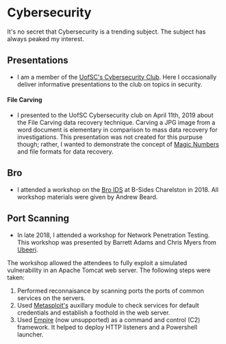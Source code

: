 # Cybersecurity
It's no secret that Cybersecurity is a trending subject. The subject has always peaked my interest.


## Presentations
* I am a member of the [UofSC's Cybersecurity Club](https://usccyber.org). Here I occasionally deliver informative presentations to the club on topics in security.

#### File Carving
* I presented to the UofSC Cybersecurity club on April 11th, 2019 about the File Carving data recovery technique. Carving a JPG image from a word document is elementary in comparison to mass data recovery for investigations. This presentation was not created for this purpuse though; rather, I wanted to demonstrate the concept of [Magic Numbers](https://asecuritysite.com/forensics/magic) and file formats for data recovery. 


## Bro
* I attended a workshop on the [Bro IDS](https://www.bro.org) at B-Sides Charelston in 2018. All workshop materials were given by Andrew Beard.

## Port Scanning
* In late 2018, I attended a workshop for Network Penetration Testing. This workshop was presented by Barrett Adams and Chris Myers from [Ubeeri](https://www.ubeeri.com/). 

The workshop allowed the attendees to fully exploit a simulated vulnerability in an Apache Tomcat web server. The following steps were taken:
1. Performed reconnaisance by scanning ports the ports of common services on the servers.
2. Used [Metasploit's](https://www.metasploit.com/) auxillary module to check services for default credentials and establish a foothold in the web server.
3. Used [Empire](https://github.com/EmpireProject/Empire) (now unsupported) as a command and control (C2) framework. It helped to deploy HTTP listeners and a Powershell launcher. 
